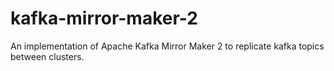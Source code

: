 # kafka-mirror-maker-2
An implementation of Apache Kafka Mirror Maker 2 to replicate kafka topics between clusters.
